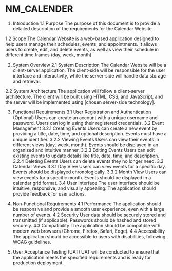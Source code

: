 # NM_CALENDER
1. Introduction
1.1 Purpose
The purpose of this document is to provide a detailed description of the requirements for the Calendar Website.

1.2 Scope
The Calendar Website is a web-based application designed to help users manage their schedules, events, and appointments. It allows users to create, edit, and delete events, as well as view their schedule in different time frames (day, week, month).

2. System Overview
2.1 System Description
The Calendar Website will be a client-server application. The client-side will be responsible for the user interface and interactivity, while the server-side will handle data storage and retrieval.

2.2 System Architecture
The application will follow a client-server architecture. The client will be built using HTML, CSS, and JavaScript, and the server will be implemented using [chosen server-side technology].

3. Functional Requirements
3.1 User Registration and Authentication (Optional)
Users can create an account with a unique username and password.
Users can log in using their registered credentials.
3.2 Event Management
3.2.1 Creating Events
Users can create a new event by providing a title, date, time, and optional description.
Events must have a unique identifier.
3.2.2 Viewing Events
Users can view their events in different views (day, week, month).
Events should be displayed in an organized and intuitive manner.
3.2.3 Editing Events
Users can edit existing events to update details like title, date, time, and description.
3.2.4 Deleting Events
Users can delete events they no longer need.
3.3 Calendar Views
3.3.1 Day View
Users can view events for a specific day.
Events should be displayed chronologically.
3.3.2 Month View
Users can view events for a specific month.
Events should be displayed in a calendar grid format.
3.4 User Interface
The user interface should be intuitive, responsive, and visually appealing.
The application should provide feedback for user actions.

4. Non-Functional Requirements
4.1 Performance
The application should be responsive and provide a smooth user experience, even with a large number of events.
4.2 Security
User data should be securely stored and transmitted (if applicable).
Passwords should be hashed and stored securely.
4.3 Compatibility
The application should be compatible with modern web browsers (Chrome, Firefox, Safari, Edge).
4.4 Accessibility
The application should be accessible to users with disabilities, following WCAG guidelines.

5. User Acceptance Testing (UAT)
UAT will be conducted to ensure that the application meets the specified requirements and is ready for production deployment.
